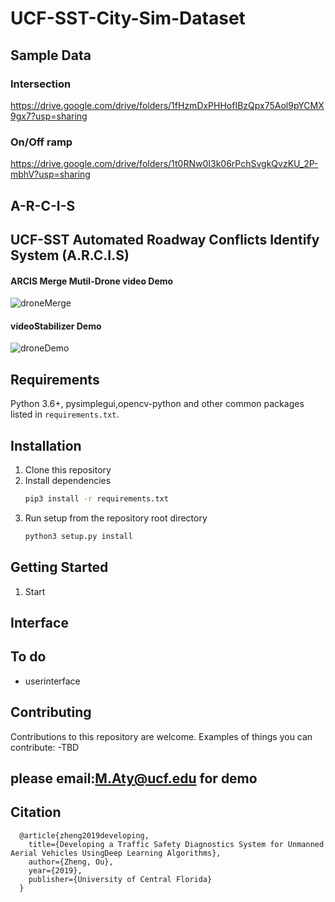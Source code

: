 # UCF-SST-City-Sim-Dataset

## Sample Data
### Intersection
https://drive.google.com/drive/folders/1fHzmDxPHHofIBzQpx75Aol9pYCMX9gx7?usp=sharing
### On/Off ramp
https://drive.google.com/drive/folders/1t0RNw0I3k06rPchSvgkQvzKU_2P-mbhV?usp=sharing




## A-R-C-I-S
## UCF-SST Automated Roadway Conflicts Identify System (A.R.C.I.S)
#### ARCIS Merge Mutil-Drone video Demo
![droneMerge](https://github.com/ozheng1993/A-R-C-I-S/blob/master/asset/droneMerge.gif)

#### videoStabilizer Demo
![droneDemo](https://github.com/ozheng1993/videoStabilizer/blob/master/assets/demo.gif)

## Requirements

Python 3.6+, pysimplegui,opencv-python and other common packages listed in `requirements.txt`.

## Installation

1. Clone this repository
2. Install dependencies
   ```bash
   pip3 install -r requirements.txt
   ```
3. Run setup from the repository root directory
    ```bash
    python3 setup.py install
    ``` 
## Getting Started

1. Start 

## Interface

## To do

* userinterface

## Contributing
Contributions to this repository are welcome. Examples of things you can contribute:
-TBD
## please email:M.Aty@ucf.edu for demo

## Citation
      @article{zheng2019developing,
        title={Developing a Traffic Safety Diagnostics System for Unmanned Aerial Vehicles UsingDeep Learning Algorithms},
        author={Zheng, Ou},
        year={2019},
        publisher={University of Central Florida}
      }
